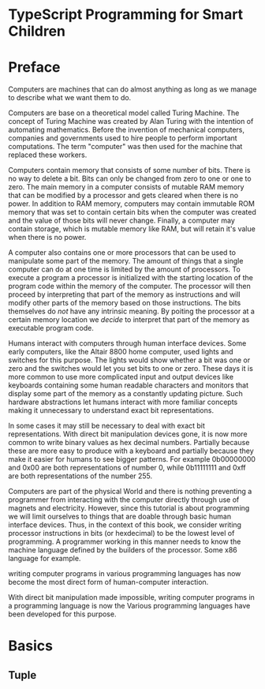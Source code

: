 # TypeScript Programming for Smart Children

# Preface

Computers are machines that can do almost anything as long as we manage to describe what we want them to do.

Computers are base on a theoretical model called Turing Machine. The concept of Turing Machine
was created by Alan Turing with the intention of automating mathematics. Before the invention
of mechanical computers, companies and governments used to hire people to perform important
computations. The term "computer" was then used for the machine that replaced these workers.

Computers contain memory that consists of some number of bits. There is no way to delete a bit.
Bits can only be changed from zero to one or one to zero. The main memory in a computer
consists of mutable RAM memory that can be modified by a processor and gets cleared when there
is no power. In addition to RAM memory, computers may contain immutable ROM memory that was
set to contain certain bits when the computer was created and the value of those bits will never
change. Finally, a computer may contain storage, which is mutable memory like RAM, but will retain
it's value when there is no power.

A computer also contains one or more processors that can be used to manipulate some part of the memory.
The amount of things that a single computer can do at one time is limited by the amount of processors.
To execute a program a processor is initialized with the starting location of the program code within
the memory of the computer. The processor will then proceed by interpreting that part of the memory
as instructions and will modify other parts of the memory based on those instructions. The bits
themselves do *not* have any intrinsic meaning. By poiting the processor at a certain memory location
we *decide* to interpret that part of the memory as executable program code.

Humans interact with computers through human interface devices. Some early computers, like the Altair 8800
home computer, used lights and switches for this purpose. The lights would show whether a bit was one or zero
and the switches would let you set bits to one or zero. These days it is more common to use more complicated
input and output devices like keyboards containing some human readable characters and monitors that display
some part of the memory as a constantly updating picture. Such hardware abstractions let humans interact with
more familiar concepts making it unnecessary to understand exact bit representations.

In some cases it may still be necessary to deal with exact bit representations. With direct bit manipulation
devices gone, it is now more common to write binary values as hex decimal numbers. Partially because these
are more easy to produce with a keyboard and partially because they make it easier for humans to see bigger
patterns. For example 0b00000000 and 0x00 are both representations of number 0, while 0b11111111 and 0xff are
both representations of the number 255.

Computers are part of the physical World and there is nothing preventing a programmer from
interacting with the computer directly through use of magnets and electricity. However, since this
tutorial is about programming we will limit ourselves to things that are doable through basic human 
interface devices. Thus, in the context of this book, we consider writing processor instructions in
bits (or hexdecimal) to be the lowest level of programming. A programmer working in this manner needs
to know the machine language defined by the builders of the processor. Some x86 language for example.


writing computer programs in various programming languages has now become
the most direct form of human-computer interaction.


With direct bit manipulation made impossible, writing computer programs in a programming language is now the
Various programming languages have been developed for this purpose. 

# Basics


## Tuple




